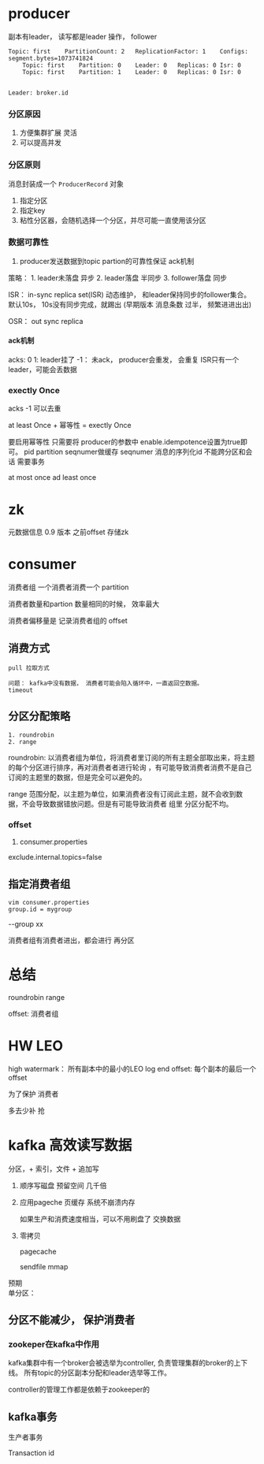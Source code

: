 # producer 

副本有leader， 读写都是leader 操作， follower


```shell
Topic: first	PartitionCount: 2	ReplicationFactor: 1	Configs: segment.bytes=1073741824
	Topic: first	Partition: 0	Leader: 0	Replicas: 0	Isr: 0
	Topic: first	Partition: 1	Leader: 0	Replicas: 0	Isr: 0


Leader: broker.id 
```

### 分区原因
1. 方便集群扩展 灵活
2. 可以提高并发 


### 分区原则
 
消息封装成一个 `ProducerRecord` 对象

1. 指定分区
2. 指定key
3. 粘性分区器，会随机选择一个分区，并尽可能一直使用该分区



### 数据可靠性

1. producer发送数据到topic partion的可靠性保证
ack机制
   
策略： 
    1. leader未落盘 异步
    2. leader落盘   半同步
    3. follower落盘 同步



ISR： in-sync replica set(ISR) 动态维护， 和leader保持同步的follower集合。
默认10s， 10s没有同步完成，就踢出 (早期版本 消息条数 过半， 频繁进进出出)

OSR： out sync replica


#### ack机制
acks:
0
1:  leader挂了 
-1： 未ack， producer会重发， 会重复  ISR只有一个leader，可能会丢数据


### exectly Once

acks -1 可以去重 

at least Once + 幂等性 = exectly Once

要启用幂等性 只需要将 producer的参数中 enable.idempotence设置为true即可。
pid partition seqnumer做缓存  seqnumer 消息的序列化id
不能跨分区和会话 需要事务



at most once
ad least once




# zk 

元数据信息 
0.9 版本 之前offset 存储zk


# consumer 

消费者组
一个消费者消费一个 partition

消费者数量和partion 数量相同的时候， 效率最大 

消费者偏移量是 记录消费者组的 offset


## 消费方式 
    pull 拉取方式
    
    问题： kafka中没有数据， 消费者可能会陷入循环中，一直返回空数据。
    timeout

## 分区分配策略
    
    1. roundrobin 
    2. range 



roundrobin: 以消费者组为单位，将消费者里订阅的所有主题全部取出来，将主题的每个分区进行排序，再对消费者者进行轮询
，有可能导致消费者消费不是自己订阅的主题里的数据，但是完全可以避免的。


range 范围分配，以主题为单位，如果消费者没有订阅此主题，就不会收到数据，不会导致数据错放问题。但是有可能导致消费者
组里 分区分配不均。 




### offset

1. consumer.properties

exclude.internal.topics=false


##  指定消费者组

```shell
vim consumer.properties
group.id = mygroup
```

--group xx 

消费者组有消费者进出，都会进行 再分区



# 总结

roundrobin 
range


offset: 
    消费者组 




# HW LEO 

high watermark： 所有副本中的最小的LEO
log end offset: 每个副本的最后一个offset

为了保护 消费者


多去少补
抢 




# kafka 高效读写数据

分区，+  索引，文件 + 追加写


1. 顺序写磁盘 预留空间 几千倍
2. 应用pageche 页缓存 系统不崩溃内存
    
    如果生产和消费速度相当，可以不用刷盘了 交换数据
    
    
3.  零拷贝
    
    pagecache
    
    sendfile
    mmap



预期  
单分区： 


## 分区不能减少， 保护消费者



### zookeper在kafka中作用
kafka集群中有一个broker会被选举为controller, 负责管理集群的broker的上下线。
所有topic的分区副本分配和leader选举等工作。 

controller的管理工作都是依赖于zookeeper的




## kafka事务

生产者事务

Transaction id




 





